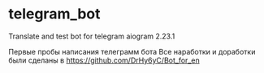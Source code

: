 # telegram_bot
Translate and test bot for telegram
aiogram 2.23.1

Первые пробы написания телеграмм бота
Все наработки и доработки были сделаны в 
https://github.com/DrHy6yC/Bot_for_en

